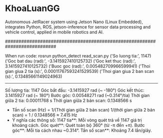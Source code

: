 # KhoaLuanGG
Autonomous JetRacer system using Jetson Nano (Linux Embedded), integrates Python, ROS, jetson-inference for sensor data processing and vehicle control, applied in mobile robotics and AI.


###########################################################################

When run code: rosrun python_detect read_scan.py
('So luong tia:', 1147)
('Goc bat dau (rad):', -3.1415927410125732)
('Goc ket thuc (rad):', 3.1415927410125732)
('Buoc goc (rad):', 0.005482709966599941)
('Thoi gian giua 2 tia (s):', 0.00011767593241529539)
('Thoi gian giua 2 ban scan (s):', 0.13485661149024963)

----------------------------------------------------------------------------
Số lượng tia: 1147
Góc bắt đầu: -3.1415927 rad (~ -180°)
Góc kết thúc: 3.1415927 rad (~ 180°)
Bước góc: 0.00548271 rad (~0.314°/tia)
Thời gian giữa 2 tia: 0.00011768 s
Thời gian giữa 2 bản scan: 0.1348566 s

- Tần số scan (Hz) = 1/(Thời gian giữa 2 bản scan)
    1/(thời gian giữa 2 bản scan) = 1 / 0.1348566 ≈ 7.415 Hz
- Ý nghĩa các thông số:
    1147 tia**: Mỗi vòng quét trả về 1147 giá trị khoảng cách.
    Góc quét**: Quét toàn bộ 360° (từ -π đến +π).
    Bước góc**: Mỗi tia cách nhau ~0.314°.
    Tần số scan**: Khoảng 7.4 lần/giây.

